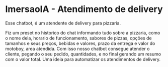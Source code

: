 # ImersaoIA - Atendimento de delivery

Esse chatbot, é um atendente de delivery para pizzaria.

Fiz um preset no historico do chat informando tudo sobre a pizzaria, como o nome dela, horario de funcionamento, sabores de pizzas, opções de tamanhos e seus preços, bebidas e valores, prazo da entrega e valor do motoboy, area atendida. Com isso nosso chatbot consegue atender o cliente, pegando o seu pedido, quantidades, e no final gerando um resumo com o valor total. Uma ideia para automatizar os atendimentos de delivery.
